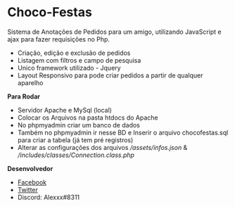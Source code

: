 # Choco-Festas
Sistema de Anotações de Pedidos para um amigo, utilizando JavaScript e ajax para fazer requisições no Php.
- Criação, edição e exclusão de pedidos
- Listagem com filtros e campo de pesquisa
- Unico framework utilizado - Jquery
- Layout Responsivo para pode criar pedidos a partir de qualquer aparelho

**Para Rodar**
- Servidor Apache e MySql (local)
- Colocar os Arquivos na pasta htdocs do Apache
- No phpmyadmin criar um banco de dados
- Também no phpmyadmin ir nesse BD e Inserir o arquivo chocofestas.sql para criar a tabela (já tem pré registros)
- Alterar as configurações dos arquivos */assets/infos.json* & */includes/classes/Connection.class.php*

**Desenvolvedor**
- [Facebook](https://www.facebook.com/alex.djonata.52)
- [Twitter](https://twitter.com/AlexDjonata)
- Discord: Alexxx#8311
